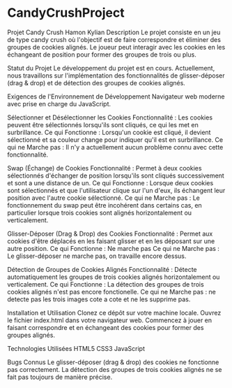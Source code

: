 # CandyCrushProject
Projet Candy Crush Hamon Kylian
Description
Le projet consiste en un jeu de type candy crush où l'objectif est de faire correspondre et éliminer des groupes de cookies alignés. Le joueur peut interagir avec les cookies en les échangeant de position pour former des groupes de trois ou plus.

Statut du Projet
Le développement du projet est en cours. Actuellement, nous travaillons sur l'implémentation des fonctionnalités de glisser-déposer (drag & drop) et de détection des groupes de cookies alignés.

Exigences de l'Environnement de Développement
Navigateur web moderne avec prise en charge du JavaScript.

Sélectionner et Désélectionner les Cookies
Fonctionnalité : Les cookies peuvent être sélectionnés lorsqu'ils sont cliqués, ce qui les met en surbrillance.
Ce qui Fonctionne : Lorsqu'un cookie est cliqué, il devient sélectionné et sa couleur change pour indiquer qu'il est en surbrillance.
Ce qui ne Marche pas : Il n'y a actuellement aucun problème connu avec cette fonctionnalité.

Swap (Échange) de Cookies
Fonctionnalité : Permet à deux cookies sélectionnés d'échanger de position lorsqu'ils sont cliqués successivement et sont a une distance de un.
Ce qui Fonctionne : Lorsque deux cookies sont sélectionnés et que l'utilisateur clique sur l'un d'eux, ils échangent leur position avec l'autre cookie sélectionné.
Ce qui ne Marche pas : Le fonctionnement du swap peut être incohérent dans certains cas, en particulier lorsque trois cookies sont alignés horizontalement ou verticalement.

Glisser-Déposer (Drag & Drop) des Cookies
Fonctionnalité : Permet aux cookies d'être déplacés en les faisant glisser et en les déposant sur une autre position.
Ce qui Fonctionne : Ne marche pas
Ce qui ne Marche pas : Le glisser-déposer ne marche pas, on travaille encore dessus.

Détection de Groupes de Cookies Alignés
Fonctionnalité : Détecte automatiquement les groupes de trois cookies alignés horizontalement ou verticalement.
Ce qui Fonctionne : La détection des groupes de trois cookies alignés n'est pas encore fonctionelle.
Ce qui ne Marche pas : ne detecte pas les trois images cote a cote et ne les supprime pas.

Installation et Utilisation
Clonez ce dépôt sur votre machine locale.
Ouvrez le fichier index.html dans votre navigateur web.
Commencez à jouer en faisant correspondre et en échangeant des cookies pour former des groupes alignés.

Technologies Utilisées
HTML5
CSS3
JavaScript

Bugs Connus
Le glisser-déposer (drag & drop) des cookies ne fonctionne pas correctement.
La détection des groupes de trois cookies alignés ne se fait pas toujours de manière précise.

